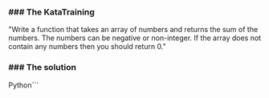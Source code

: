 ### ### The KataTraining
"Write a function that takes an array of numbers and returns the sum of the numbers. The numbers can be negative or non-integer. If the array does not contain any numbers then you should return 0."

### ### The solution

Python```

```
